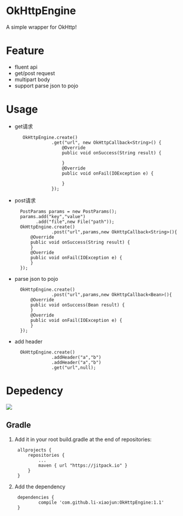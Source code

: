 # OkHttpEngine
A simple wrapper for OkHttp!

# Feature
- fluent api
- get/post request
- multipart body
- support parse json to pojo

# Usage
- get请求

		 OkHttpEngine.create()
                    .get("url", new OkHttpCallback<String>() {
                        @Override
                        public void onSuccess(String result) {
                            
                        }
                        @Override
                        public void onFail(IOException e) {

                        }
                    });

- post请求

		PostParams params = new PostParams();
        params.add("key","value")
              .add("file",new File("path"));
        OkHttpEngine.create()
			        .post("url",params,new OkHttpCallback<String>(){
            @Override
            public void onSuccess(String result) {
			}
            @Override
            public void onFail(IOException e) {
			}
        });

- parse json to pojo

		OkHttpEngine.create()
			        .post("url",params,new OkHttpCallback<Bean>(){
            @Override
            public void onSuccess(Bean result) {
			}
            @Override
            public void onFail(IOException e) {
			}
        });


- add header

		OkHttpEngine.create()
                    .addHeader("a","b")
                    .addHeader("a","b")
                    .get("url",null);

# Depedency
[![](https://jitpack.io/v/li-xiaojun/OkHttpEngine.svg)](https://jitpack.io/#li-xiaojun/OkHttpEngine)

## Gradle
1. Add it in your root build.gradle at the end of repositories:

		allprojects {
			repositories {
				...
				maven { url "https://jitpack.io" }
			}
		}

2. Add the dependency

		dependencies {
		        compile 'com.github.li-xiaojun:OkHttpEngine:1.1'
		}

	